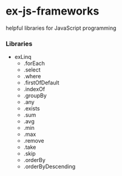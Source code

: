 # ex-js-frameworks
helpful libraries for JavaScript programming


### Libraries

 - exLinq
	 - .forEach
	 - .select
	 - .where
	 - .firstOfDefault
	 - .indexOf
	 - .groupBy
	 - .any
	 - .exists
	 - .sum
	 - .avg
	 - .min
	 - .max
	 - .remove
	 - .take
	 - .skip
	 - .orderBy
	 - .orderByDescending
	

